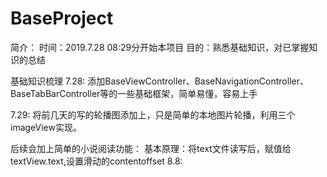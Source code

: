 # BaseProject

简介：
时间：2019.7.28 08:29分开始本项目
目的：熟悉基础知识，对已掌握知识的总结

基础知识梳理
7.28: 添加BaseViewController、BaseNavigationController、BaseTabBarController等的一些基础框架，简单易懂，容易上手

7.29:
将前几天的写的轮播图添加上，只是简单的本地图片轮播，利用三个imageView实现。

后续会加上简单的小说阅读功能：
    基本原理：将text文件读写后，赋值给textView.text,设置滑动的contentoffset
    8.8:
